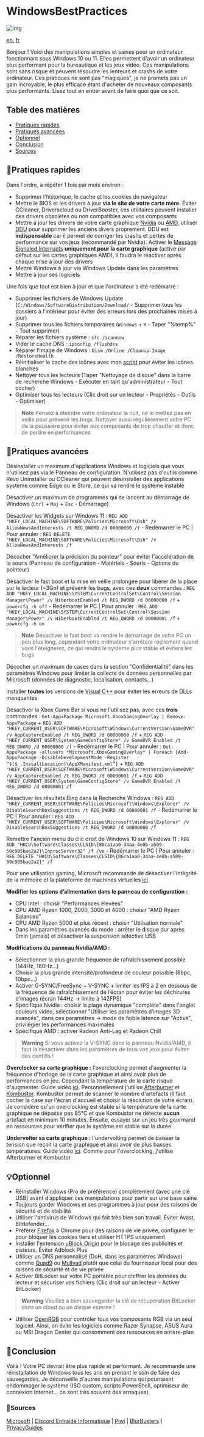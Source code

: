 # WindowsBestPractices

![img](https://repository-images.githubusercontent.com/540623246/8acc5ef0-1f81-4ab5-96f2-3aa5ef0a2c45)

[en](/README.md), [fr](/README-FR.md)

Bonjour ! Voici des manipulations simples et saines pour un ordinateur fonctionnant sous Windows 10 ou 11. Elles permettent d'avoir un ordinateur plus performant pour la bureautique et les jeux vidéo. Ces manipulations sont sans risque et peuvent résoudre les lenteurs et crashs de votre ordinateur. Ces pratiques ne sont pas "magiques", je ne promets pas un gain incroyable, le plus efficace étant d'acheter de nouveaux composants plus performants. Lisez tout en entier avant de faire quoi que ce soit.

## Table des matières
- [Pratiques rapides](#pratiques-rapides)
- [Pratiques avancées](#pratiques-avancées)
- [Optionnel](#optionnel)
- [Conclusion](#conclusion)
- [Sources](#sources)

## 🧹Pratiques rapides
Dans l'ordre, à répéter 1 fois par mois environ :
* Supprimer l'historique, le cache et les cookies du navigateur
* Mettre le BIOS et les drivers à jour **via le site de votre carte mère**. Éviter CCleaner, Driverscloud ou DriverBooster, ces utilitaires peuvent installer des drivers obsolètes ou non compatibles avec vos composants
* Mettre à jour les drivers de votre carte graphique [Nvidia](https://www.nvidia.fr/Download/index.aspx?lang=fr) ou [AMD](https://www.amd.com/fr/support), utiliser [DDU](https://www.guru3d.com/files-details/display-driver-uninstaller-download.html) pour supprimer les anciens divers proprement. DDU est **indispensable** car il permet de corriger les crashs et pertes de performance sur vos jeux (recommandé par Nvidia). Activer le [Message Signaled Interrupts](https://www.mediafire.com/file/ewpy1p0rr132thk/MSI_util_v3.zip) **uniquement pour la carte graphique** (activé par défaut sur les cartes graphiques AMD), il faudra le réactiver après chaque mise à jour des drivers
* Mettre Windows à jour via Windows Update dans les paramètres
* Mettre à jour ses logiciels

Une fois que tout est bien à jour et que l'ordinateur a été redémarré :
* Supprimer les fichiers de Windows Update (`C:/Windows/SoftwareDistribution/Download/` - Supprimer tous les dossiers à l'intérieur pour éviter des erreurs lors des prochaines mises à jour)
* Supprimer tous les fichiers temporaires (`Windows` + `R` - Taper "%temp%" - Tout supprimer)
* Réparer les fichiers système : `sfc /scannow`
* Vider le cache DNS : `ipconfig /flushdns`
* Réparer l’image de Windows : `Dism /Online /Cleanup-Image /RestoreHealth`
* Réinitialiser le cache des icônes avec mon [script](https://github.com/PouletEnSlip/ResetIconCache) pour éviter les icônes blanches
* Nettoyer tous les lecteurs (Taper "Nettoyage de disque" dans la barre de recherche Windows - Exécuter en tant qu'administrateur - Tout cocher)
* Optimiser tous les lecteurs (Clic droit sur un lecteur - Propriétés - Outils - Optimiser)

> **Note** Pensez à éteindre votre ordinateur la nuit, ne le mettez pas en veille pour prévenir les bugs. Nettoyer aussi régulièrement votre PC de la poussière pour éviter aux composants de trop chauffer et donc de perdre en performances

## 🔧Pratiques avancées
Désinstaller un maximum d'applications Windows et logiciels que vous n'utilisez pas via le Panneau de configuration. N'utilisez pas d'outils comme Revo Uninstaller ou CCleaner qui peuvent désinstaller des applications système comme Edge ou le Store, ce qui va rendre le système instable

Désactiver un maximum de programmes qui se lancent au démarrage de Windows (`Ctrl` + `Maj` + `Esc` - Démarrage)

Désactiver les Widgets sur Windows 11 : `REG ADD "HKEY_LOCAL_MACHINE\SOFTWARE\Policies\Microsoft\Dsh" /v AllowNewsAndInterests /t REG_DWORD /d 00000000 /f` - Redémarrer le PC | Pour annuler : `REG DELETE "HKEY_LOCAL_MACHINE\SOFTWARE\Policies\Microsoft\Dsh" /v AllowNewsAndInterests /f`

Décocher "Améliorer la précision du pointeur" pour éviter l'accélération de la souris (Panneau de configuration - Matériels - Souris - Options du pointeur)

Désactiver le fast boot et la mise en veille prolongée pour libérer de la place sur le lecteur (~3Go) et prévenir les bugs, avec ces **deux** commandes : `REG ADD "HKEY_LOCAL_MACHINE\SYSTEM\CurrentControlSet\Control\Session Manager\Power" /v HiberbootEnabled /t REG_DWORD /d 00000000 /f` + `powercfg -h off` - Redémarrer le PC | Pour annuler : `REG ADD "HKEY_LOCAL_MACHINE\SYSTEM\CurrentControlSet\Control\Session Manager\Power" /v HiberbootEnabled /t REG_DWORD /d 00000001 /f` + `powercfg -h on`
> **Note** Désactiver le fast boot va rendre le démarrage de votre PC un peu plus long, cependant votre ordinateur s'arrêtera réellement quand vous l'éteignerez, ce qui rendra le système plus stable et évitera les bugs

Décocher un maximum de cases dans la section "Confidentialité" dans les paramètres Windows pour limiter la collecte de données personnelles par Microsoft (données de diagnostic, localisation, contacts...)

Installer **toutes** les versions de [Visual C++](https://www.techpowerup.com/download/visual-c-redistributable-runtime-package-all-in-one/) pour éviter les erreurs de DLLs manquantes

Désactiver la Xbox Game Bar si vous ne l'utilisez pas, avec ces **trois** commandes : `Get-AppxPackage Microsoft.XboxGamingOverlay | Remove-AppxPackage` + `REG ADD "HKEY_CURRENT_USER\SOFTWARE\Microsoft\Windows\CurrentVersion\GameDVR" /v AppCaptureEnabled /t REG_DWORD /d 00000000 /f` + `REG ADD "HKEY_CURRENT_USER\System\GameConfigStore" /v GameDVR_Enabled /t REG_DWORD /d 00000000 /f` - Redémarrer le PC | Pour annuler : `Get-AppxPackage -allusers *Microsoft.XboxGamingOverlay* | Foreach {Add-AppxPackage -DisableDevelopmentMode -Register “$($_.InstallLocation)\AppXManifest.xml”}` + `REG ADD "HKEY_CURRENT_USER\SOFTWARE\Microsoft\Windows\CurrentVersion\GameDVR" /v AppCaptureEnabled /t REG_DWORD /d 00000001 /f` + `REG ADD "HKEY_CURRENT_USER\System\GameConfigStore" /v GameDVR_Enabled /t REG_DWORD /d 00000001 /f`

Désactiver les résultats Bing dans la Recherche Windows : `REG ADD "HKEY_CURRENT_USER\SOFTWARE\Policies\Microsoft\Windows\Explorer" /v DisableSearchBoxSuggestions /t REG_DWORD /d 00000001 /f` - Redémarrer le PC | Pour annuler : `REG ADD "HKEY_CURRENT_USER\SOFTWARE\Policies\Microsoft\Windows\Explorer" /v DisableSearchBoxSuggestions /t REG_DWORD /d 00000000 /f`

Remettre l'ancien menu du clic droit de Windows 10 sur Windows 11 : `REG ADD "HKCU\Software\Classes\CLSID\{86ca1aa0-34aa-4e8b-a509-50c905bae2a2}\InprocServer32" /f /ve` - Redémarrer le PC | Pour annuler : `REG DELETE "HKCU\Software\Classes\CLSID\{86ca1aa0-34aa-4e8b-a509-50c905bae2a2}" /f`

Pour une utilisation gaming, Microsoft recommande de désactiver l'intégrité de la mémoire et la plateforme de machines virtuelles [ici](https://support.microsoft.com/fr-fr/windows/options-pour-optimiser-les-performances-des-jeux-dans-windows-11-a255f612-2949-4373-a566-ff6f3f474613)

**Modifier les options d’alimentation dans le panneau de configuration :**
* CPU Intel : choisir "Performances élevées"
* CPU AMD Ryzen 1000, 2000, 3000 et 4000 : choisir "AMD Ryzen Balanced"
* CPU AMD Ryzen 5000 et plus récent : choisir "Utilisation normale"
* Dans les paramètres avancés du mode : arrêter le disque dur après 0min (jamais) et désactiver la suspension sélective USB

**Modifications du panneau Nvidia/AMD :**
* Sélectionner la plus grande fréquence de rafraîchissement possible (144Hz, 180Hz...)
* Choisir la plus grande intensité/profondeur de couleur possible (8bpc, 10bpc...)
* Activer G-SYNC/FreeSync + V-SYNC + limiter les IPS à 2 en dessous de la fréquence de rafraîchissement de l’écran pour éviter les déchirures d’images (écran 144Hz → limite à 142FPS)
* Spécifique Nvidia : choisir la plage dynamique "complète" dans l'onglet couleurs vidéo, sélectionner "Utiliser les paramètres d’images 3D avancés", dans ces paramètres -> mode de faible latence sur "Activé", privilégier les performances maximales
* Spécifique AMD : activer Radeon Anti-Lag et Radeon Chill
> **Warning** Si vous activez la V-SYNC dans le panneau Nvidia/AMD, il faut la désactiver dans les paramètres de tous vos jeux pour éviter des conflits !

**Overclocker sa carte graphique :** l'overclocking permet d'augmenter la fréquence d'horloge de la carte graphique et ainsi avoir plus de performances en jeu. Cependant la température de la carte risque d'augmenter. Guide vidéo [ici](https://www.youtube.com/watch?v=64GJck-GWaM). Personnellement j'utilise [Afterburner](https://www.msi.com/Landing/afterburner/graphics-cards) et [Kombustor](https://msikombustor.com/). Kombustor permet de scanner le nombre d'artefacts (il faut cocher la case sur l'écran d'accueil et choisir la résolution de votre écran). Je considère qu'un overclocking est stable si la température de la carte graphique ne dépasse pas 85°C et que Kombustor ne détecte **aucun** artefact en minimum 10 minutes. Ensuite, essayer sur un jeu très gourmand en ressources pour vérifier que le système est stable sur la durée

**Undervolter sa carte graphique :** l'undervolting permet de baisser la tension que reçoit la carte graphique et ainsi avoir de plus basses températures. Guide vidéo [ici](https://www.youtube.com/watch?v=ABWhmciIpe4). Comme pour l'overclocking, j'utilise Afterburner et Kombustor

## 💡Optionnel
* Réinstaller Windows (Pro de préférence) complètement (avec une clé USB) avant d’appliquer ces manipulations pour partir sur une base saine
* Toujours garder Windows et ses programmes à jour pour des raisons de sécurité et de stabilité
* Utiliser l'antivirus de Windows qui fait très bien son travail. Éviter Avast, Bitdefender...
* Préférer [Firefox](https://www.mozilla.org/fr/firefox/new/) à Chrome pour des raisons de vie privée, configurer le pour bloquer les cookies tiers et utiliser HTTPS uniquement
* Installer l'extension [uBlock Origin](https://ublockorigin.com/) pour le blocage des publicités et pisteurs. Éviter Adblock Plus
* Utiliser un DNS personnalisé (DoH, dans les paramètres Windows) comme [Quad9](https://www.quad9.net/fr/) ou [Mullvad](https://mullvad.net/fr/help/dns-over-https-and-dns-over-tls/) plutôt que celui du fournisseur local pour des raisons de sécurité et de vie privée
* Activer BitLocker sur votre PC portable pour chiffrer les données du lecteur et sécuriser vos fichiers (Clic droit sur un lecteur - Activer BitLocker)
> **Warning** Veuillez à bien sauvegarder la clé de récupération BitLocker dans un cloud ou un disque externe !
* Utiliser [OpenRGB](https://gitlab.com/CalcProgrammer1/OpenRGB) pour contrôler tous vos composants RGB via un seul logiciel. Ainsi, on évite les logiciels comme Razer Synapse, ASUS Aura ou MSI Dragon Center qui consomment des ressources en arrière-plan

## 🎉Conclusion
Voilà ! Votre PC devrait être plus rapide et performant. Je recommande une réinstallation de Windows tous les ans en prenant le soin de faire des sauvegardes. Je déconseille d'autres manipulations qui pourraient endommager le système (ISO custom, scripts PowerShell, optimiseur de connexion Internet... ce sont très souvent des arnaques).

### 🔗Sources
[Microsoft](https://learn.microsoft.com/en-us/windows/security/) | [Discord Entraide Informatique](https://discord.gg/WMsR7dT) | [Piwi](https://www.youtube.com/c/Piwi_youtube) | [BlurBusters](https://blurbusters.com/) | [PrivacyGuides](https://privacyguides.org/)
